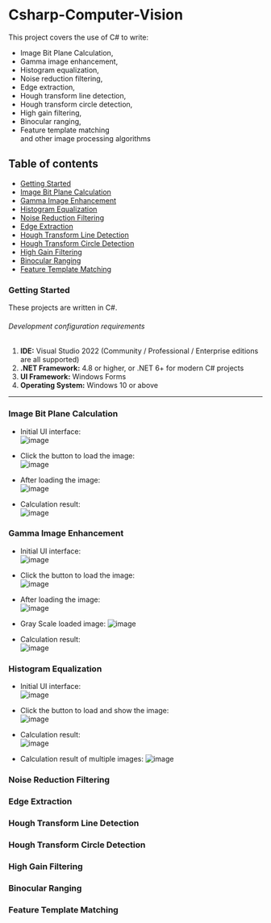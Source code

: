 # Csharp-Computer-Vision

This project covers the use of C# to write:  
- Image Bit Plane Calculation,  
- Gamma image enhancement,  
- Histogram equalization,  
- Noise reduction filtering,  
- Edge extraction,  
- Hough transform line detection,  
- Hough transform circle detection,  
- High gain filtering,  
- Binocular ranging,  
- Feature template matching  
and other image processing algorithms


## Table of contents  
- [Getting Started](#getting-started)
- [Image Bit Plane Calculation](#image-bit-plane-calculation)
- [Gamma Image Enhancement](#gamma-image-enhancement)
- [Histogram Equalization](#histogram-equalization)
- [Noise Reduction Filtering](#noise-reduction-filtering)
- [Edge Extraction](#edge-extraction)
- [Hough Transform Line Detection](#hough-transform-line-detection)
- [Hough Transform Circle Detection](#hough-transform-circle-detection)
- [High Gain Filtering](#high-gain-filtering)
- [Binocular Ranging](#binocular-ranging)
- [Feature Template Matching](#feature-template-matching)


### Getting Started
These projects are written in C#.


###### Development configuration requirements
1. **IDE:** Visual Studio 2022 (Community / Professional / Enterprise editions are all supported)  
2. **.NET Framework:** 4.8 or higher, or .NET 6+ for modern C# projects  
3. **UI Framework:** Windows Forms  
4. **Operating System:** Windows 10 or above  

---

### Image Bit Plane Calculation
- Initial UI interface:  
![image](https://github.com/Ray-Ream/Csharp-Computer-Vision/blob/main/images/bit-plane-ui.png)

- Click the button to load the image:  
![image](https://github.com/Ray-Ream/Csharp-Computer-Vision/blob/main/images/bit-plane-loadImg.png)

- After loading the image:  
![image](https://github.com/Ray-Ream/Csharp-Computer-Vision/blob/main/images/bit-plane-loadImg-after.png)

- Calculation result:  
![image](https://github.com/Ray-Ream/Csharp-Computer-Vision/blob/main/images/bit-plane-processed.png)

### Gamma Image Enhancement
- Initial UI interface:  
![image](https://github.com/Ray-Ream/Csharp-Computer-Vision/blob/main/images/gamma-ui.png)

- Click the button to load the image:  
![image](https://github.com/Ray-Ream/Csharp-Computer-Vision/blob/main/images/gamma-loadImg.png)

- After loading the image:  
![image](https://github.com/Ray-Ream/Csharp-Computer-Vision/blob/main/images/gamma-loadImg-after.png)

- Gray Scale loaded image:
![image](https://github.com/Ray-Ream/Csharp-Computer-Vision/blob/main/images/gamma-gray-scale.png)

- Calculation result:  
![image](https://github.com/Ray-Ream/Csharp-Computer-Vision/blob/main/images/gamma-processed.png)

### Histogram Equalization
- Initial UI interface:  
![image](https://github.com/Ray-Ream/Csharp-Computer-Vision/blob/main/images/hist-ui.png)

- Click the button to load and show the image:  
![image](https://github.com/Ray-Ream/Csharp-Computer-Vision/blob/main/images/hist-loadImg-after.png)

- Calculation result:  
![image](https://github.com/Ray-Ream/Csharp-Computer-Vision/blob/main/images/hist-processed.png)

- Calculation result of multiple images:
![image](https://github.com/Ray-Ream/Csharp-Computer-Vision/blob/main/images/hist-processed-multi.png)

### Noise Reduction Filtering

### Edge Extraction

### Hough Transform Line Detection

### Hough Transform Circle Detection

### High Gain Filtering

### Binocular Ranging

### Feature Template Matching

